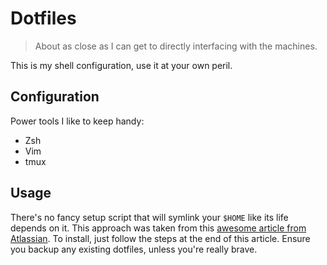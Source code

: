 # Dotfiles

> About as close as I can get to directly interfacing with the machines.

This is my shell configuration, use it at your own peril.

## Configuration

Power tools I like to keep handy:
- Zsh
- Vim 
- tmux

## Usage

There's no fancy setup script that will symlink your `$HOME` like its life depends on it.
This approach was taken from this [awesome article from Atlassian](https://www.atlassian.com/git/tutorials/dotfiles).
To install, just follow the steps at the end of this article. Ensure you backup any existing dotfiles, unless you're really
brave.
